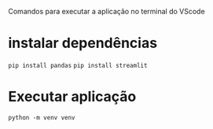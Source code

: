 Comandos para executar a aplicação no terminal do VScode

# instalar dependências

`pip install pandas`
`pip install streamlit`

# Executar aplicação
`python -m venv venv`
